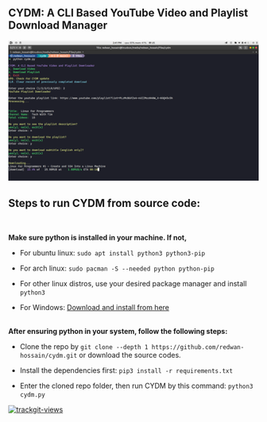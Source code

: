 ## CYDM: A CLI Based YouTube Video and Playlist Download Manager

<!--
#### [Download link for executable files (windows and linux)](https://github.com/redwan-hossain/cydl/releases/)


<br>

**Use the following command to run CYDM in your linux terminal:**

`chmod 764 cydl-linux && ./cydl-linux`
<br><br> -->

![cydm in action](./cydm_snap.png)

## Steps to run CYDM from source code:

<br>

**Make sure python is installed in your machine. If not,**

- For ubuntu linux: `sudo apt install python3 python3-pip`

- For arch linux: `sudo pacman -S --needed python python-pip`

- For other linux distros, use your desired package manager and install `python3`

- For Windows: [Download and install from here](https://www.python.org/downloads/)
  <br> <br>

**After ensuring python in your system, follow the following steps:**

- Clone the repo by `git clone --depth 1 https://github.com/redwan-hossain/cydm.git` or download the source codes.

- Install the dependencies first: `pip3 install -r requirements.txt`

- Enter the cloned repo folder, then run CYDM by this command: `python3 cydm.py`

<a href="https://trackgit.com">
<img src="https://us-central1-trackgit-analytics.cloudfunctions.net/token/ping/l8odqh0kelvlsqjwh6l8" alt="trackgit-views" />
</a>
